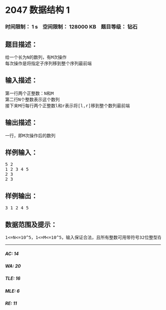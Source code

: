 # 2047 数据结构 1   
### 时间限制： 1 s&nbsp;&nbsp;&nbsp;&nbsp;空间限制： 128000 KB&nbsp;&nbsp;&nbsp;&nbsp;题目等级： 钻石  
## 题目描述：  

<pre>
给一个长为N的数列，有M次操作  
每次操作是将指定子序列移到整个序列最前端
</pre>
  
  
## 输入描述：  

<pre>
第一行两个正整数：N和M  
第二行N个整数表示这个数列  
接下来M行每行两个正整数l和r表示将[l,r]移到整个数列最前端
</pre>
  
  
## 输出描述：  

<pre>
一行，即M次操作后的数列
</pre>
  
  
## 样例输入：  

<pre>
5 2  
1 2 3 4 5  
2 3  
2 3
</pre>
  
  
## 样例输出：  

<pre>
3 1 2 4 5
</pre>
  
  
## 数据范围及提示：  

<pre>
1<=N<=10^5，1<=M<=10^5，输入保证合法，且所有整数可用带符号32位整型存储。
</pre>
  
  
***  

##### AC: 14  
##### WA: 20  
##### TLE: 16  
##### MLE: 6  
##### RE: 11  

